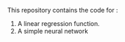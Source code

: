 This repository contains the code for :
1) A linear regression function.
2) A simple neural network
